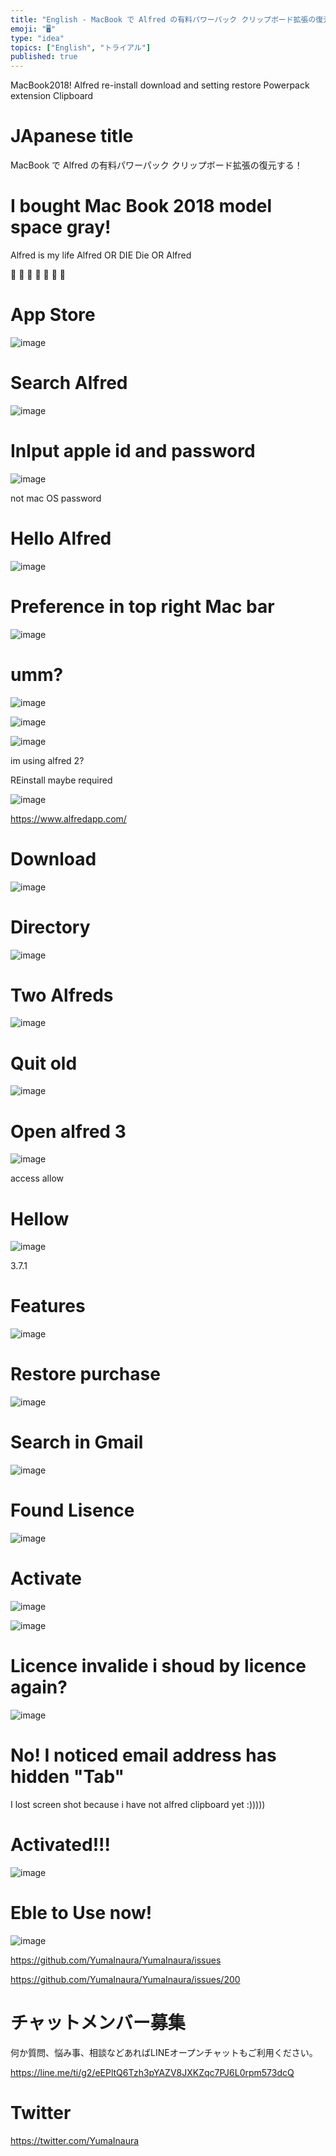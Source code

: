 ```yaml
---
title: "English - MacBook で Alfred の有料パワーパック クリップボード拡張の復元する！"
emoji: "🖥"
type: "idea"
topics: ["English", "トライアル"]
published: true
---
```


MacBook2018! Alfred re-install download and setting restore Powerpack extension Clipboard 

# JApanese title

MacBook で Alfred の有料パワーパック クリップボード拡張の復元する！

# I bought Mac Book 2018 model space gray!

Alfred is my life
Alfred OR DIE
Die OR Alfred

🎉 🎉 🎉 🎉 🎉 🎉 🎉 

# App Store

![image](https://user-images.githubusercontent.com/13635059/50620109-03a5d000-0f41-11e9-9709-26d6dd6e33c4.png)

# Search Alfred

![image](https://user-images.githubusercontent.com/13635059/50620115-0e606500-0f41-11e9-9541-8fd2e9589d94.png)

# Inlput apple id and password

![image](https://user-images.githubusercontent.com/13635059/50620129-21733500-0f41-11e9-8e68-99a323e45c5a.png)

not mac OS password

# Hello Alfred

![image](https://user-images.githubusercontent.com/13635059/50620148-3d76d680-0f41-11e9-8ca4-b252d28602d1.png)

# Preference in top right Mac bar

![image](https://user-images.githubusercontent.com/13635059/50620160-4d8eb600-0f41-11e9-9734-a3907d7dd7c9.png)


# umm?


![image](https://user-images.githubusercontent.com/13635059/50620205-90e92480-0f41-11e9-9859-c558690c076d.png)

![image](https://user-images.githubusercontent.com/13635059/50620212-99d9f600-0f41-11e9-8fe0-9304d444c3bd.png)


![image](https://user-images.githubusercontent.com/13635059/50620225-aa8a6c00-0f41-11e9-8a78-d1de3ea4b763.png)

im using alfred 2?

REinstall maybe required

![image](https://user-images.githubusercontent.com/13635059/50620239-b6762e00-0f41-11e9-8d6a-78b9b9de79b7.png)


https://www.alfredapp.com/

# Download

![image](https://user-images.githubusercontent.com/13635059/50620265-c261f000-0f41-11e9-8665-1bd14ea4074b.png)

# Directory

![image](https://user-images.githubusercontent.com/13635059/50620283-d60d5680-0f41-11e9-8ff8-416df44b3fa3.png)

# Two Alfreds

![image](https://user-images.githubusercontent.com/13635059/50620295-e1608200-0f41-11e9-8cd2-7f04589acc40.png)

# Quit old

![image](https://user-images.githubusercontent.com/13635059/50620298-e9b8bd00-0f41-11e9-8a03-ed98358aa668.png)

# Open alfred 3

![image](https://user-images.githubusercontent.com/13635059/50620313-fc32f680-0f41-11e9-88d1-754206057713.png)

access allow

# Hellow

![image](https://user-images.githubusercontent.com/13635059/50620320-094fe580-0f42-11e9-8931-1dffadd18cb5.png)


3.7.1


# Features

![image](https://user-images.githubusercontent.com/13635059/50620329-166cd480-0f42-11e9-9c3a-763c024ad77c.png)


# Restore purchase

![image](https://user-images.githubusercontent.com/13635059/50620349-33a1a300-0f42-11e9-85ca-c426ca789b21.png)

# Search in Gmail

![image](https://user-images.githubusercontent.com/13635059/50620370-4c11bd80-0f42-11e9-8360-dad2da4eab14.png)

# Found Lisence

![image](https://user-images.githubusercontent.com/13635059/50620393-5764e900-0f42-11e9-9028-e9f7ced2134d.png)

# Activate

![image](https://user-images.githubusercontent.com/13635059/50620418-6f3c6d00-0f42-11e9-872a-87869414ae8f.png)

![image](https://user-images.githubusercontent.com/13635059/50620428-79f70200-0f42-11e9-9a80-856be22c007e.png)

# Licence  invalide i shoud by licence again?


![image](https://user-images.githubusercontent.com/13635059/50620440-8c713b80-0f42-11e9-9d46-3aaa4e59b4b1.png)

# No! I noticed email address has hidden "Tab"

I lost screen shot because i have not alfred clipboard yet :)))))

# Activated!!!


![image](https://user-images.githubusercontent.com/13635059/50620468-bc204380-0f42-11e9-8682-84a70a1a4274.png)

# Eble to Use now!

![image](https://user-images.githubusercontent.com/13635059/50620506-ec67e200-0f42-11e9-982b-8a454feff20e.png)

https://github.com/YumaInaura/YumaInaura/issues


https://github.com/YumaInaura/YumaInaura/issues/200








<!-- Update From Qiita API -->

# チャットメンバー募集


何か質問、悩み事、相談などあればLINEオープンチャットもご利用ください。

https://line.me/ti/g2/eEPltQ6Tzh3pYAZV8JXKZqc7PJ6L0rpm573dcQ





# Twitter


https://twitter.com/YumaInaura


<!-- Update From Qiita API -->


